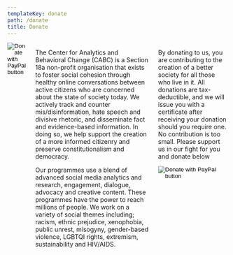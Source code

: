 ```yaml
---
templateKey: donate
path: /donate
title: Donate
---
```

<div class="columns">
<form class="donateMobile" action="https://www.paypal.com/cgi-bin/webscr" method="post" target="_top">
<input type="hidden" name="cmd" value="_s-xclick" />
<input type="hidden" name="hosted_button_id" value="44ZDRQPDNGXDJ" />
<input class="donateButton" type="image" src="https://raw.githubusercontent.com/CABCLabs/cabc-core-website/ea12f9448a6bfa7515a261f9d7c976d4f9c2300c/src/img/donate.png" border="0" name="submit" title="PayPal - The safer, easier way to pay online!" alt="Donate with PayPal button" />
<img alt="" border="0" src="https://www.paypal.com/en_ZA/i/scr/pixel.gif" width="1" height="1" />
</form>
<div class="column is-6">
<p>The Center for Analytics and Behavioral Change (CABC) is a Section 18a non-profit organisation that exists to foster social cohesion through healthy online conversations between active citizens who are concerned about the state of society today. We actively track and counter mis/disinformation, hate speech and divisive rhetoric, and disseminate fact and evidence-based information. In doing so, we help support the creation of a more informed citizenry and preserve constitutionalism and democracy.</p><p>


Our programmes use a blend of advanced social media analytics and research, engagement, dialogue, advocacy and creative content. These programmes have the power to reach millions of people. We work on a variety of social themes including; racism, ethnic prejudice, xenophobia, public unrest, misogyny, gender-based violence, LGBTQI rights, extremism, sustainability and HIV/AIDS. </p>


</div>
<div class="column is-6">
<p>By donating to us, you are contributing to the creation of a better society for all those who live in it. All donations are tax-deductible, and we will issue you with a certificate after receiving your donation should you require one. No contribution is too small. Please support us in our fight for you and donate below</p>

<form action="https://www.paypal.com/cgi-bin/webscr" method="post" target="_top">
<input type="hidden" name="cmd" value="_s-xclick" />
<input type="hidden" name="hosted_button_id" value="44ZDRQPDNGXDJ" />
<input class="donateButton" type="image" src="https://raw.githubusercontent.com/CABCLabs/cabc-core-website/ea12f9448a6bfa7515a261f9d7c976d4f9c2300c/src/img/donate.png" border="0" name="submit" title="PayPal - The safer, easier way to pay online!" alt="Donate with PayPal button" />
<img alt="" border="0" src="https://www.paypal.com/en_ZA/i/scr/pixel.gif" width="1" height="1" />
</form>
</div>
</div>
